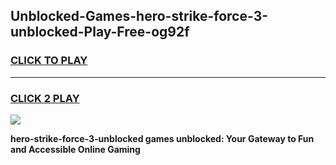
## Unblocked-Games-hero-strike-force-3-unblocked-Play-Free-og92f
<h3>
<a href="https://premium76.site?title=hero-strike-force-3-unblocked&ref=12A">CLICK TO PLAY</a></h3>
<hr>

<h3>
<a href="https://premium76.site?title=hero-strike-force-3-unblocked&ref=12A">CLICK 2 PLAY</a>
  
</h3>

<a href="https://premium76.site?title=hero-strike-force-3-unblocked&ref=12A"><img src="https://clearcache.store/games.png"></a>


**hero-strike-force-3-unblocked games unblocked: Your Gateway to Fun and Accessible Online Gaming**
